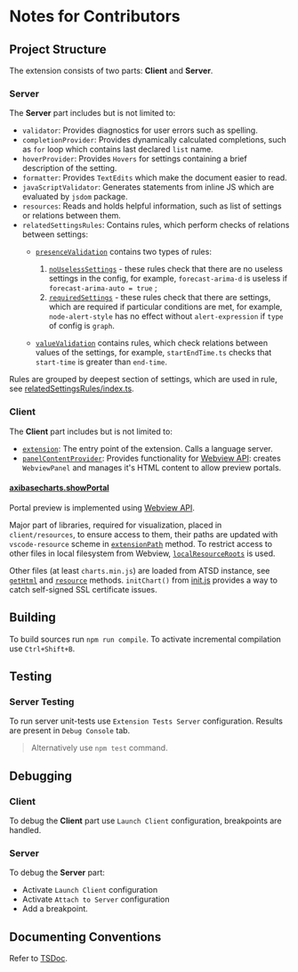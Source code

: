 # Notes for Contributors

## Project Structure

The extension consists of two parts: **Client** and **Server**.

### Server

The **Server** part includes but is not limited to:

* `validator`: Provides diagnostics for user errors such as spelling.
* `completionProvider`: Provides dynamically calculated completions, such as `for` loop which contains last declared `list` name.
* `hoverProvider`: Provides `Hovers` for settings containing a brief description of the setting.
* `formatter`: Provides `TextEdits` which make the document easier to read.
* `javaScriptValidator`: Generates statements from inline JS which are evaluated by `jsdom` package.
* `resources`: Reads and holds helpful information, such as list of settings or relations between them.
* `relatedSettingsRules`: Contains rules, which perform checks of relations between settings:
  * [`presenceValidation`](server/src/relatedSettingsRules/presenceValidation) contains two types of rules:

    1. [`noUselessSettings`](server/src/relatedSettingsRules/presenceValidation/noUselessSettings/index.ts) - these rules check that there are no useless settings in the config, for example, `forecast-arima-d` is useless if `forecast-arima-auto = true` ;
    2. [`requiredSettings`](server/src/relatedSettingsRules/presenceValidation/requiredSettings.ts) - these rules check that there are settings, which are required if particular conditions are met, for example, `node-alert-style` has no effect without `alert-expression` if `type` of config is `graph`.
  * [`valueValidation`](server/src/relatedSettingsRules/valueValidation) contains rules, which check relations between values of the settings, for example, `startEndTime.ts` checks that `start-time` is greater than `end-time`.

Rules are grouped by deepest section of settings, which are used in rule, see [relatedSettingsRules/index.ts](server/src/relatedSettingsRules/index.ts).

### Client

The **Client** part includes but is not limited to:

* [`extension`](client/src/extension.ts): The entry point of the extension. Calls a language server.
* [`panelContentProvider`](client/src/panelContentProvider.ts#L14): Provides functionality for [Webview API](https://code.visualstudio.com/api/extension-guides/webview): creates `WebviewPanel` and manages it's HTML content to allow preview portals.

#### [axibasecharts.showPortal](client/src/extension.ts#L119)

Portal preview is implemented using [Webview API](https://code.visualstudio.com/api/extension-guides/webview).

Major part of libraries, required for visualization, placed in `client/resources`, to ensure access to them, their paths are updated with `vscode-resource` scheme in [`extensionPath`](client/src/panelContentProvider.ts#L114) method. To restrict access to other files in local filesystem from Webview, [`localResourceRoots`](client/src/extension.ts#L147) is used.

Other files (at least `charts.min.js`) are loaded from ATSD instance, see [`getHtml`](client/src/panelContentProvider.ts#L121) and [`resource`](client/src/panelContentProvider.ts#L193) methods. `initChart()` from [init.js](client/resources/js/init.js) provides a way to catch self-signed SSL certificate issues.

## Building

To build sources run `npm run compile`.
To activate incremental compilation use `Ctrl+Shift+B`.

## Testing

### Server Testing

To run server unit-tests use `Extension Tests Server` configuration. Results are present in `Debug Console` tab.

> Alternatively use `npm test` command.

## Debugging

### Client

To debug the **Client** part use `Launch Client` configuration, breakpoints are handled.

### Server

To debug the **Server** part:

* Activate `Launch Client` configuration
* Activate `Attach to Server` configuration
* Add a breakpoint.

## Documenting Conventions

Refer to [TSDoc](https://github.com/microsoft/tsdoc/tree/master/tsdoc).